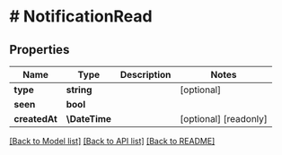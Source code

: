 # # NotificationRead

## Properties

Name | Type | Description | Notes
------------ | ------------- | ------------- | -------------
**type** | **string** |  | [optional]
**seen** | **bool** |  |
**createdAt** | **\DateTime** |  | [optional] [readonly]

[[Back to Model list]](../../README.md#models) [[Back to API list]](../../README.md#endpoints) [[Back to README]](../../README.md)
